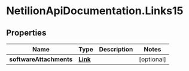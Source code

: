 # NetilionApiDocumentation.Links15

## Properties
Name | Type | Description | Notes
------------ | ------------- | ------------- | -------------
**softwareAttachments** | [**Link**](Link.md) |  | [optional] 



